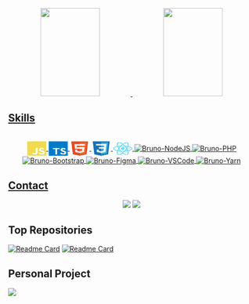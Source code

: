 

<div align="center">
  <a href="https://github.com/blblemos">
  <img height="180em" width="49%" src="https://github-readme-stats.vercel.app/api?username=blblemos&show_icons=true&theme=dark&include_all_commits=true&count_private=true"/>
  <img height="180em" width="49%" src="https://github-readme-stats.vercel.app/api/top-langs/?username=blblemos&layout=compact&langs_count=7&theme=dark"/>
</div>

  ## Skills
  
<div align="center" style="display: inline_block"><br>
  <img align="center" alt="Bruno-Js" height="30" width="40" src="https://raw.githubusercontent.com/devicons/devicon/master/icons/javascript/javascript-plain.svg">
  <img align="center" alt="Bruno-Ts" height="30" width="40" src="https://raw.githubusercontent.com/devicons/devicon/master/icons/typescript/typescript-plain.svg">
  <img align="center" alt="Bruno-HTML" height="30" width="40" src="https://raw.githubusercontent.com/devicons/devicon/master/icons/html5/html5-original.svg">
  <img align="center" alt="Bruno-CSS" height="30" width="40" src="https://raw.githubusercontent.com/devicons/devicon/master/icons/css3/css3-original.svg">
  <img align="center" alt="Bruno-React" height="30" width="40" src="https://raw.githubusercontent.com/devicons/devicon/master/icons/react/react-original.svg">
  <img align="center" alt="Bruno-NodeJS" height="30" width="40" src="https://cdn.jsdelivr.net/gh/devicons/devicon/icons/nodejs/nodejs-plain-wordmark.svg">
  <img align="center" alt="Bruno-PHP" height="30" width="40" src="https://cdn.jsdelivr.net/gh/devicons/devicon/icons/php/php-plain.svg">
  <img align="center" alt="Bruno-Bootstrap" height="30" width="40" src="https://cdn.jsdelivr.net/gh/devicons/devicon/icons/bootstrap/bootstrap-plain-wordmark.svg">
  <img align="center" alt="Bruno-Figma" height="30" width="40" src="https://cdn.jsdelivr.net/gh/devicons/devicon/icons/figma/figma-original.svg">
  <img align="center" alt="Bruno-VSCode" height="30" width="40" src="https://cdn.jsdelivr.net/gh/devicons/devicon/icons/vscode/vscode-original.svg">
  <img align="center" alt="Bruno-Yarn" height="30" width="40" src="https://cdn.jsdelivr.net/gh/devicons/devicon/icons/yarn/yarn-original-wordmark.svg">
</div>
  
  ## Contact
  
<div align="center"> 
  <a href = "mailto:blblemos17@gmail.com"><img src="https://img.shields.io/badge/-Gmail-%23333?style=for-the-badge&logo=gmail&logoColor=white" target="_blank"></a>
  <a href="https://www.linkedin.com/in/blblemos/" target="_blank"><img src="https://img.shields.io/badge/-LinkedIn-%230077B5?style=for-the-badge&logo=linkedin&logoColor=white" target="_blank"></a> 
</div>
  
  ## Top Repositories
  

  [![Readme Card](https://github-readme-stats.vercel.app/api/pin/?username=blblemos&repo=FA-Contabilidade)](https://github.com/blblemos/FA-Contabilidade)
    [![Readme Card](https://github-readme-stats.vercel.app/api/pin/?username=blblemos&repo=Site-Simples---FiveHundred-)](https://github.com/blblemos/Site-Simples---FiveHundred-)
  
  ## Personal Project
  <a href="https://www.calculadoraemp.com.br/" target="_blank"><img src="https://user-images.githubusercontent.com/52580590/207078560-a9d85957-68ff-464e-baa7-609e0e25c2da.png" target="_blank"></a> 

